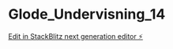 # Glode_Undervisning_14

[Edit in StackBlitz next generation editor ⚡️](https://stackblitz.com/~/github.com/StianKoder/Glode_Undervisning_14)